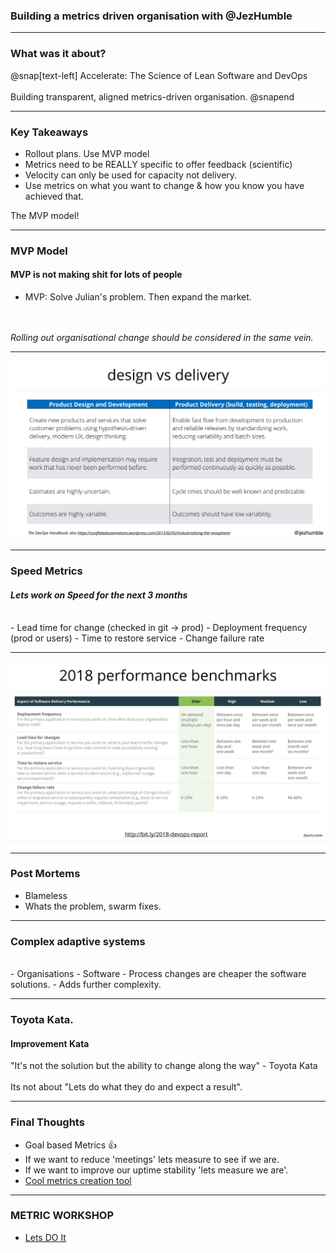 ### Building a metrics driven organisation with @JezHumble

---

### What was it about?
@snap[text-left]
Accelerate: The Science of Lean Software and DevOps
<br><br>
Building transparent, aligned metrics-driven organisation.
@snapend

---

### Key Takeaways
- Rollout plans. Use MVP model
- Metrics need to be REALLY specific to offer feedback (scientific)
- Velocity can only be used for capacity not delivery.
- Use metrics on what you want to change & how you know you have achieved that.

The MVP model!

---

### MVP Model
#### MVP is not making shit for lots of people
- MVP: Solve Julian's problem. Then expand the market.
<br />
<br />
<em>Rolling out organisational change should be considered in the same vein.</em>

---

![delivery](assets/img/designvsdelivery.png "design delivery")

---

### Speed Metrics 
#### <em>Lets work on Speed for the next 3 months</em>
<br />
- Lead time for change (checked in git -> prod)
- Deployment frequency (prod or users)
- Time to restore service
- Change failure rate

---

![benchmarks](assets/img/benchmarks.png "Benchmark")

---

### Post Mortems
- Blameless
- Whats the problem, swarm fixes.

---

### Complex adaptive systems
<br />
- Organisations
- Software
	- Process changes are cheaper the software solutions.
	- Adds further complexity.

---

### Toyota Kata.
#### Improvement Kata
"It's not the solution but the ability to change along the way" - Toyota Kata
<br><br>
Its not about "Lets do what they do and expect a result".

---

### Final Thoughts
- Goal based Metrics 👍
- If we want to reduce 'meetings' lets measure to see if we are.
- If we want to improve our uptime stability 'lets measure we are'.
- [Cool metrics creation tool](https://www.dropbox.com/sh/vm9rcd6tbfypkvb/AACotm7sZGYuX_wJ0ra3I93Xa?dl=0&preview=MetricsFramework.pdf)

---

### METRIC WORKSHOP
- [Lets DO It](https://uc6135dc220038f3a0a320fe20ac.previews.dropboxusercontent.com/p/pdf/AAdeMW_apzbbsPNznj-nKOYFhAaedtGDLOlwR7VnRMwb5xKBLipMrlOD1xvw85NA0u4hKioFIT1M8yXbHWbIwoj4pDn_8hYu_AHbpnilFDrBz5g1GjW9Eb5mehQHaPBRukg48N0ZWaz1LCQhCyiaEZ0W2SATzraOuDrV2BozwdkmvacHzGB4mu_ZD4oWdDlv-vnInNmmkYO2gxppPNbexawSoaA8UWOKu391Sc3e7W9s_JN5MkIaiXo3V3B0JB4T0or4BR4bZ1KTiGfho-KU6IohkzjMROWJQG0qqlIU0OJ3U4rau83reFL-aJc2-WD8Av8z3icjCozXajFVQ1kNCZgv-wwxIz0XCbs8D5_P7_uU-A/p.pdf)

